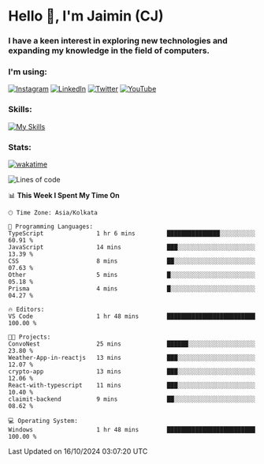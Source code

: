 <h1>Hello 👋, I'm Jaimin (CJ)</h1>
<h3>I have a keen interest in exploring new technologies and expanding my knowledge in the field of computers.</h3>

<h3 align="left"> I'm using: </h3>

[![Instagram](https://img.shields.io/badge/Instagram-%23E4405F.svg?style=for-the-badge&logo=Instagram&logoColor=white)](https://instagram.com/jaimin_chovatia) [![LinkedIn](https://img.shields.io/badge/linkedin-%230077B5.svg?style=for-the-badge&logo=linkedin&logoColor=white)](https://www.linkedin.com/in/jaimin-chovatia-691b8b29a) [![Twitter](https://img.shields.io/badge/Twitter-%231DA1F2.svg?style=for-the-badge&logo=Twitter&logoColor=white)](https://twitter.com/jaimin_chovatia) [![YouTube](https://img.shields.io/badge/YouTube-%23FF0000.svg?style=for-the-badge&logo=YouTube&logoColor=white)](https://youtube.com/@cjcreations5172) 

**<h3 align="left">Skills:</h3>**

[![My Skills](https://skillicons.dev/icons?i=ts,js,java,py,react,nextjs,nodejs,postgres,mongodb,git)](https://skillicons.dev)

<!---
 **<h3 align="left">🏆 Achievements:</h3>**
 [![An image of @jaimin25's Holopin badges, which is a link to view their full Holopin profile](https://holopin.me/jaimin25)](https://holopin.io/@jaimin25)
-->

**<h3 align="left">Stats:</h3>**

[![wakatime](https://wakatime.com/badge/user/b2a7cf30-099b-4a62-be11-c3b7dc700323.svg)](https://wakatime.com/@b2a7cf30-099b-4a62-be11-c3b7dc700323)

<!--START_SECTION:waka-->
![Lines of code](https://img.shields.io/badge/From%20Hello%20World%20I%27ve%20Written-987.6%20thousand%20lines%20of%20code-blue)

📊 **This Week I Spent My Time On** 

```text
🕑︎ Time Zone: Asia/Kolkata

💬 Programming Languages: 
TypeScript               1 hr 6 mins         ███████████████░░░░░░░░░░   60.91 % 
JavaScript               14 mins             ███░░░░░░░░░░░░░░░░░░░░░░   13.39 % 
CSS                      8 mins              ██░░░░░░░░░░░░░░░░░░░░░░░   07.63 % 
Other                    5 mins              █░░░░░░░░░░░░░░░░░░░░░░░░   05.18 % 
Prisma                   4 mins              █░░░░░░░░░░░░░░░░░░░░░░░░   04.27 % 

🔥 Editors: 
VS Code                  1 hr 48 mins        █████████████████████████   100.00 % 

🐱‍💻 Projects: 
ConvoNest                25 mins             ██████░░░░░░░░░░░░░░░░░░░   23.80 % 
Weather-App-in-reactjs   13 mins             ███░░░░░░░░░░░░░░░░░░░░░░   12.07 % 
crypto-app               13 mins             ███░░░░░░░░░░░░░░░░░░░░░░   12.06 % 
React-with-typescript    11 mins             ███░░░░░░░░░░░░░░░░░░░░░░   10.40 % 
claimit-backend          9 mins              ██░░░░░░░░░░░░░░░░░░░░░░░   08.62 % 

💻 Operating System: 
Windows                  1 hr 48 mins        █████████████████████████   100.00 % 
```


 Last Updated on 16/10/2024 03:07:20 UTC
<!--END_SECTION:waka-->
